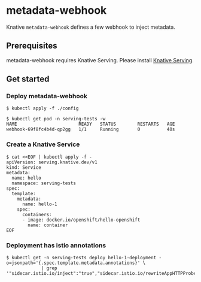 # metadata-webhook

Knative `metadata-webhook` defines a few webhook to inject metadata.

## Prerequisites

metadata-webhook requires Knative Serving.
Please install [Knative Serving](https://knative.dev/docs/install/).

## Get started

### Deploy metadata-webhook

```
$ kubectl apply -f ./config

$ kubectl get pod -n serving-tests -w
NAME                       READY   STATUS        RESTARTS   AGE
webhook-69f8fc4b4d-qp2gg   1/1     Running       0          40s
```

### Create a Knative Service

```
$ cat <<EOF | kubectl apply -f -
apiVersion: serving.knative.dev/v1
kind: Service
metadata:
  name: hello
  namespace: serving-tests
spec:
  template:
    metadata:
      name: hello-1
    spec:
      containers:
      - image: docker.io/openshift/hello-openshift
        name: container
EOF
```

### Deployment has istio annotations

```
$ kubectl get -n serving-tests deploy hello-1-deployment -o=jsonpath='{.spec.template.metadata.annotations}' \
             | grep '"sidecar.istio.io/inject":"true","sidecar.istio.io/rewriteAppHTTPProbers":"true"'
```
